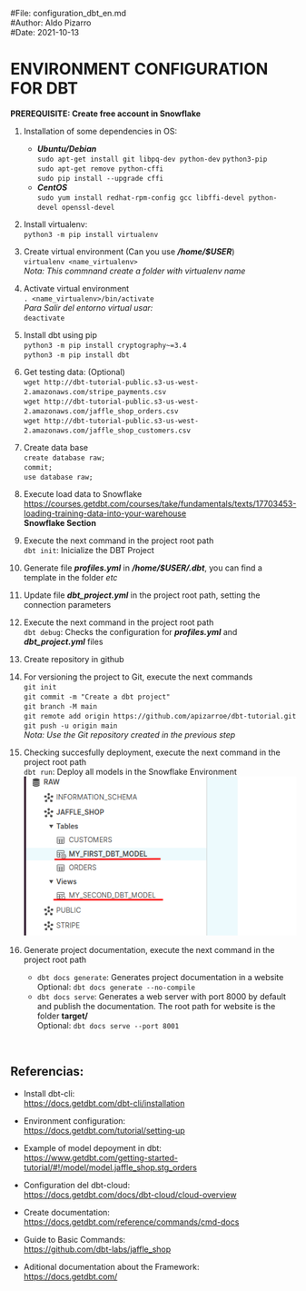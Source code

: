 #File: configuration_dbt_en.md  
#Author: Aldo Pizarro  
#Date: 2021-10-13

# ENVIRONMENT CONFIGURATION FOR DBT

**PREREQUISITE: Create free account in Snowflake**

1. Installation of some dependencies in OS:  
    - ***Ubuntu/Debian***  
`sudo apt-get install git libpq-dev python-dev` `python3-pip`  
`sudo apt-get remove python-cffi`  
`sudo pip install --upgrade cffi` 
    - ***CentOS***  
`sudo yum install redhat-rpm-config gcc libffi-devel python-devel openssl-devel`  

1. Install virtualenv:  
`python3 -m pip install virtualenv`  

1. Create virtual environment (Can you use ***/home/$USER***)  
`virtualenv <name_virtualenv>`  
*Nota: This commnand create a folder with virtualenv name*

1. Activate virtual environment  
`. <name_virtualenv>/bin/activate`  
*Para Salir del entorno virtual usar:*  
`deactivate`

1. Install dbt using pip  
`python3 -m pip install cryptography~=3.4`    
`python3 -m pip install dbt`

1. Get testing data: (Optional)  
`wget http://dbt-tutorial-public.s3-us-west-2.amazonaws.com/stripe_payments.csv`  
`wget http://dbt-tutorial-public.s3-us-west-2.amazonaws.com/jaffle_shop_orders.csv`  
`wget http://dbt-tutorial-public.s3-us-west-2.amazonaws.com/jaffle_shop_customers.csv`  

1. Create data base  
`create database raw;`  
`commit;`  
`use database raw;`  

1. Execute load data to Snowflake  
https://courses.getdbt.com/courses/take/fundamentals/texts/17703453-loading-training-data-into-your-warehouse  
**Snowflake Section**

1. Execute the next command in the project root path  
`dbt init`:  Inicialize the DBT Project  

1. Generate file ***profiles.yml*** in ***/home/$USER/.dbt***, you can find a template in the folder *etc*

1. Update file ***dbt_project.yml*** in the project root path, setting the connection parameters  

1. Execute the next command in the project root path  
`dbt debug`: Checks the configuration for ***profiles.yml*** and ***dbt_project.yml*** files

1. Create repository in github

1. For versioning the project to Git, execute the next commands  
`git init`  
`git commit -m "Create a dbt project"`  
`git branch -M main`  
`git remote add origin https://github.com/apizarroe/dbt-tutorial.git`  
`git push -u origin main`  
*Nota: Use the Git repository created in the previous step*  

1. Checking succesfully deployment, execute the next command in the project root path  
`dbt run`: Deploy all models in the Snowflake Environment  
![Objetos Desplegados!](deploy_objects.png "Objetos Desplegados")

1. Generate project documentation, execute the next command in the project root path  
    - `dbt docs generate`: Generates project documentation in a website  
    Optional: `dbt docs generate --no-compile`
    - `dbt docs serve`: Generates a web server with port 8000 by default and publish the documentation. The root path for website is the folder **target/**  
    Optional: `dbt docs serve --port 8001`  

<br />

## Referencias:

- Install dbt-cli:  
https://docs.getdbt.com/dbt-cli/installation  

- Environment configuration:  
https://docs.getdbt.com/tutorial/setting-up  

- Example of model depoyment in dbt:  
https://www.getdbt.com/getting-started-tutorial/#!/model/model.jaffle_shop.stg_orders  

- Configuration del dbt-cloud:  
https://docs.getdbt.com/docs/dbt-cloud/cloud-overview  

- Create documentation:  
https://docs.getdbt.com/reference/commands/cmd-docs  

- Guide to Basic Commands:  
https://github.com/dbt-labs/jaffle_shop

- Aditional documentation about the Framework:  
https://docs.getdbt.com/  
